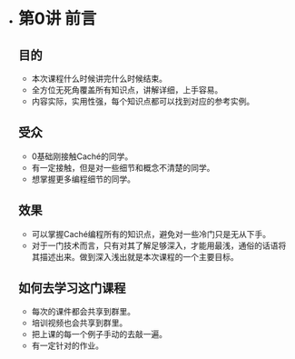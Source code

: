 - # 第0讲 前言

   ## 目的

   - 本次课程什么时候讲完什么时候结束。
   - 全方位无死角覆盖所有知识点，讲解详细，上手容易。
   - 内容实际，实用性强，每个知识点都可以找到对应的参考实例。

   ## 受众

   - 0基础刚接触Caché的同学。
   - 有一定接触，但是对一些细节和概念不清楚的同学。
   - 想掌握更多编程细节的同学。

   ## 效果

   - 可以掌握Caché编程所有的知识点，避免对一些冷门只是无从下手。
   - 对于一门技术而言，只有对其了解足够深入，才能用最浅，通俗的话语将其描述出来。做到深入浅出就是本次课程的一个主要目标。

   ## 如何去学习这门课程

   - 每次的课件都会共享到群里。
   - 培训视频也会共享到群里。
   - 把上课的每一个例子手动的去敲一遍。
   - 有一定针对的作业。

